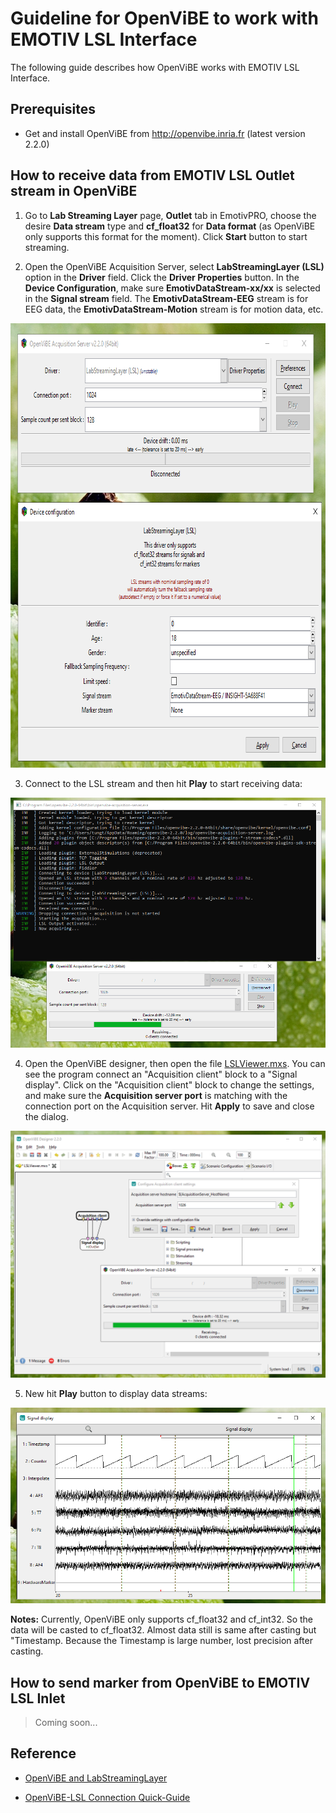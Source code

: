 # Guideline for OpenViBE to work with EMOTIV LSL Interface

The following guide describes how OpenViBE works with EMOTIV LSL Interface.

## Prerequisites
* Get and install OpenViBE from http://openvibe.inria.fr (latest version 2.2.0)

## How to receive data from EMOTIV LSL Outlet stream in OpenViBE

1. Go to **Lab Streaming Layer** page, **Outlet** tab in EmotivPRO, choose the desire **Data stream** type and **cf_float32**  for **Data format** (as OpenViBE only supports this format for the moment).
Click **Start** button to start streaming.

2. Open the OpenViBE Acquisition Server, select **LabStreamingLayer (LSL)** option in the **Driver** field. Click the **Driver Properties** button. In the **Device Configuration**, make sure **EmotivDataStream-xx/xx** is selected in the **Signal stream** field.
The **EmotivDataStream-EEG** stream is for EEG data, the **EmotivDataStream-Motion** stream is for motion data, etc.
<p align="center">
  <img width="779" height="711" src="https://github.com/Emotiv/labstreaminglayer/blob/emotiv-lsl/docs/images/openvibe-config.png">
</p>

3. Connect to the LSL stream and then hit **Play** to start receiving data:
<p align="center">
  <img src="https://github.com/Emotiv/labstreaminglayer/blob/emotiv-lsl/docs/images/openvibe-play-receivedata.png">
</p>

4. Open the OpenViBE designer, then open the file [LSLViewer.mxs](./LSLViewer.mxs). You can see the program connect an "Acquisition client" block to a "Signal display".
Click on the "Acquisition client" block to change the settings, and make sure the **Acquisition server port** is matching with the connection port on the Acquisition server.
Hit **Apply** to save and close the dialog.
<p align="center">
  <img src="https://github.com/Emotiv/labstreaminglayer/blob/emotiv-lsl/docs/images/openvibe-config-designer.png">
</p>

5. New hit **Play** button to display data streams:
<p align="center">
  <img src="https://github.com/Emotiv/labstreaminglayer/blob/emotiv-lsl/docs/images/openvibe-data-graph.png">
</p>


**Notes:** Currently, OpenViBE only supports cf_float32 and cf_int32. So the data will be casted to cf_float32. Almost data still is same after casting but "Timestamp. Because the Timestamp is large number, lost precision after casting.


## How to send marker from OpenViBE to EMOTIV LSL Inlet

> Coming soon...

## Reference

* [OpenViBE and LabStreamingLayer](http://openvibe.inria.fr/how-to-use-labstreaminglayer-in-openvibe/)

* [OpenViBE-LSL Connection Quick-Guide](https://bitalino.com/docs/quick_guide_OpenVIBE.pdf)

